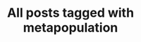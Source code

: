 ---
layout: tag
title: "All posts tagged with metapopulation"
permalink: /weblog/tags/metapopulation/
taxonomy: metapopulation
---